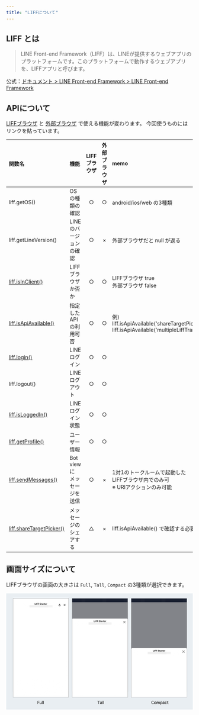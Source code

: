 ```yaml
---
title: "LIFFについて"
---
```


## LIFF とは

> LINE Front-end Framework（LIFF）は、LINEが提供するウェブアプリのプラットフォームです。このプラットフォームで動作するウェブアプリを、LIFFアプリと呼びます。

公式：[ドキュメント > LINE Front-end Framework > LINE Front-end Framework](https://developers.line.biz/ja/docs/liff/overview/)

## APIについて

[LIFFブラウザ](https://developers.line.biz/ja/docs/liff/overview/#liff-browser) と [外部ブラウザ](https://developers.line.biz/ja/glossary/#external-browser) で使える機能が変わります。
今回使うものにはリンクを貼っています。

| 関数名 | 機能 | LIFF<br/>ブラウザ | 外部<br/>ブラウザ | memo |
| :--- | :---- | :---: | :---: | :--- |
| liff.getOS() | OSの種類の確認 | ○ | ○ | android/ios/web の3種類
| liff.getLineVersion() | LINEのバージョンの確認 | ○ | × | 外部ブラウザだと null が返る
| [liff.isInClient()](https://developers.line.biz/ja/reference/liff/#is-in-client) | LIFFブラウザか否か | ○ | ○ | LIFFブラウザ true <br/> 外部ブラウザ false
| [liff.isApiAvailable()](https://developers.line.biz/ja/reference/liff/#is-api-available) | 指定したAPIの利用可否 | ○ | ○ | 例)<br/>liff.isApiAvailable('shareTargetPicker') <br/>liff.isApiAvailable('multipleLiffTransition')
| [liff.login()](https://developers.line.biz/ja/reference/liff/#login) | LINEログイン | ○ | ○ |
| liff.logout() | LINEログアウト | ○ | ○ |
| [liff.isLoggedIn()](https://developers.line.biz/ja/reference/liff/#is-logged-in) | LINEログイン状態 | ○ | ○ |
| [liff.getProfile()](https://developers.line.biz/ja/reference/liff/#get-profile) | ユーザー情報 | ○ | ○ |
| [liff.sendMessages()](https://developers.line.biz/ja/reference/liff/#send-messages) | Bot viewに<br/>メッセージを送信 | ○ | × | 1対1のトークルームで起動した<br/>LIFFブラウザ内でのみ可<br/>※ URIアクションのみ可能
| [liff.shareTargetPicker()](https://developers.line.biz/ja/reference/liff/#share-target-picker) | メッセージのシェアする | △ | × | liff.isApiAvailable() で確認する必要あり

## 画面サイズについて

LIFFブラウザの画面の大きさは `Full`, `Tall`, `Compact` の3種類が選択できます。

![](/images/books/liff-vote-project/01-input/liff-browser-size.png)
